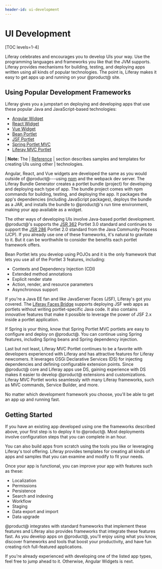 ```yaml
---
header-id: ui-development
---
```


# UI Development

[TOC levels=1-4]

Liferay celebrates and encourages you to develop UIs your way. Use the
programming languages and frameworks you like that the JVM supports. Liferay
provides mechanisms for building, testing, and deploying apps written using all
kinds of popular technologies. The point is, Liferay makes it easy to get apps
up and running on your @product@ site. 

## Using Popular Development Frameworks

Liferay gives you a jumpstart on deploying and developing apps that use these
popular Java and JavaScript-based technologies:

-   [Angular Widget](/docs/7-2/frameworks/-/knowledge_base/appdev/angular-widget)
-   [React Widget](/docs/7-2/frameworks/-/knowledge_base/appdev/react-widget) 
-   [Vue Widget](/docs/7-2/frameworks/-/knowledge_base/appdev/vue-widget)
-   [Bean Portlet](/docs/7-2/frameworks/-/knowledge_base/appdev/bean-portlet) 
-   [JSF Portlet](/docs/7-2/frameworks/-/knowledge_base/appdev/jsf-portlet)
-   [Spring Portlet MVC](/docs/7-2/frameworks/-/knowledge_base/appdev/spring-portlet-mvc)
-   [Liferay MVC Portlet](/docs/7-2/frameworks/-/knowledge_base/appdev/liferay-mvc-portlet)

| **Note:** The
| [Reference](/docs/7-2/frameworks/-/knowledge_base/reference/reference)
| section describes samples and templates for creating UIs using other 
| technologies. 

Angular, React, and Vue widgets are developed the same as you would outside of
@product@---using
[npm](https://www.npmjs.com/)
and the webpack dev server. The Liferay Bundle Generator creates a portlet
bundle (project) for developing and deploying each type of app. The bundle
project comes with npm commands for building, testing, and deploying the app. It
packages the app's dependencies (including JavaScript packages), deploys the
bundle as a JAR, and installs the bundle to @product@'s run time environment,
making your app available as a widget. 

The other ways of developing UIs involve Java-based portlet development.
@product@'s supports the
[JSR 362](https://jcp.org/en/jsr/detail?id=362)
Portlet 3.0 standard and continues to support the
[JSR 286](http://jcp.org/en/jsr/detail?id=286)
Portlet 2.0 standard from the Java Community Process (JCP). If you already use
one of these frameworks, it's natural to gravitate to it. But it can be
worthwhile to consider the benefits each portlet framework offers. 

Bean Portlet lets you develop using POJOs and it is the only framework that lets you use all of the Portlet 3 features, including: 

-   Contexts and Dependency Injection (CDI)
-   Extended method annotations
-   Explicit render state
-   Action, render, and resource parameters
-   Asynchronous support 

If you're a Java EE fan and like JavaServer Faces (JSF), Liferay's got you
covered. The
[Liferay Faces Bridge](/develop/reference/-/knowledge_base/7-1/understanding-liferay-faces-bridge)
supports deploying JSF web apps as portlets without writing portlet-specific
Java code. It also contains innovative features that make it possible to
leverage the power of JSF 2.x inside a portlet application. 

If Spring is your thing, know that Spring Portlet MVC portlets are easy to
configure and deploy on @product@. You can continue using Spring features,
including Spring beans and Spring dependency injection. 

Last but not least, Liferay MVC Portlet continues to be a favorite with
developers experienced with Liferay and has attractive features for Liferay
newcomers. It leverages OSGi Declarative Services (DS) for injecting
dependencies and defining configurable extension points. Since @product@ core
and Liferay apps use DS, gaining experience with DS makes it easier to develop
@product@ extensions and customizations. Liferay MVC Portlet works seamlessly
with many Liferay frameworks, such as MVC commands, Service Builder, and more. 

No matter which development framework you choose, you'll be able to get an app
up and running fast. 

## Getting Started

If you have an existing app developed using one the frameworks described above,
your first step is to deploy it to @product@. Most deployments involve
configuration steps that you can complete in an hour. 

You can also build apps from scratch using the tools you like or leveraging
Liferay's tool offering. Liferay provides templates for creating all kinds of
apps and samples that you can examine and modify to fit your needs. 

Once your app is functional, you can improve your app with features such as
these: 

-   Localization
-   Permissions
-   Persistence
-   Search and indexing
-   Workflow
-   Staging
-   Data export and import
-   Data upgrade

@product@ integrates with standard frameworks that implement these features and
Liferay also provides frameworks that integrate these features fast. As you
develop apps on @product@, you'll enjoy using what you know, discover frameworks
and tools that boost your productivity, and have fun creating rich full-featured
applications. 

If you're already experienced with developing one of the listed app types, feel
free to jump ahead to it. Otherwise, Angular Widgets is next. 

